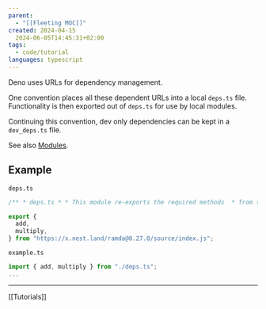 ```yaml
---
parent:
  - "[[Fleeting MOC]]"
created: 2024-04-15
  2024-06-05T14:45:31+02:00
tags:
  - code/tutorial
languages: typescript
---
```


Deno uses URLs for dependency management.

One convention places all these dependent URLs into a local `deps.ts` file. Functionality is then exported out of `deps.ts` for use by local modules.

Continuing this convention, dev only dependencies can be kept in a `dev_deps.ts` file.

See also [Modules](https://docs.deno.com/runtime/manual/basics/modules/).

## Example

`deps.ts`

```js
/** * deps.ts * * This module re-exports the required methods  * from the dependant remote Ramda module. */

export {
  add,
  multiply,
} from "https://x.nest.land/ramda@0.27.0/source/index.js";
```

`example.ts`

```js
import { add, multiply } from "./deps.ts";
...
```

---

[[Tutorials]]
